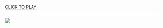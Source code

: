 
<a href="https://premium76.site?title=unblocked_games_premium_unlockables&ref=13M">CLICK TO PLAY</a></h3>
<hr>

<a href="https://premium76.site?title=unblocked_games_premium_unlockables&ref=13M"><img src="https://clearcache.store/games.png"></a>


